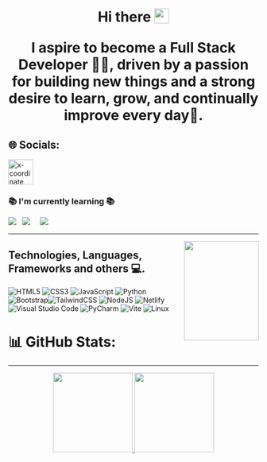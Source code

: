 <h1 align='center'> Hi there <img src="https://media.tenor.com/MdI9bTt7NMgAAAAi/good-evening-hand-wave.gif"  width="30" align="top",  I'm ChandraShekhar </h1>

<p align='center'>
  I aspire to become a Full Stack Developer 👨‍💻, driven by a passion for building new things and a strong desire to learn, grow, and continually improve every day🙂.
</p>



## 🌐 Socials:
<a href="https://twitter.com/@csyadav130">
    <img src="https://img.icons8.com/ios-filled/50/x-coordinate.png" alt="x-coordinate" width="50" height="50"
      >
</a>

### 📚 I'm currently learning 📚
<p>
  <img src="https://img.shields.io/badge/React-20232A?style=for-the-badge&logo=react&logoColor=61DAFB">&nbsp;&nbsp;
      <img src="https://img.shields.io/badge/TypeScript-007ACC?style=for-the-badge&logo=typescript&logoColor=white">&nbsp;&nbsp;&nbsp;&nbsp;
        <img src = "https://img.shields.io/badge/Next-black?style=for-the-badge&logo=next.js&logoColor=white"&nbsp;&nbsp;&nbsp;&nbsp;

</p>
<hr>
<img align="right" src="https://e0.pxfuel.com/wallpapers/614/775/desktop-wallpaper-anime-pfp-sky-art-anime-dp-anime-dp-anime-boy-profile.jpg" width="150" height="200"/>
 




## Technologies, Languages, Frameworks and others 💻.
![HTML5](https://img.shields.io/badge/html5-%23E34F26.svg?style=for-the-badge&logo=html5&logoColor=white) ![CSS3](https://img.shields.io/badge/css3-%231572B6.svg?style=for-the-badge&logo=css3&logoColor=white) ![JavaScript](https://img.shields.io/badge/javascript-%23323330.svg?style=for-the-badge&logo=javascript&logoColor=%23F7DF1E) ![Python](https://img.shields.io/badge/python-3670A0?style=for-the-badge&logo=python&logoColor=ffdd54)  ![Bootstrap](https://img.shields.io/badge/bootstrap-%23563D7C.svg?style=for-the-badge&logo=bootstrap&logoColor=white)![TailwindCSS](https://img.shields.io/badge/tailwindcss-%2338B2AC.svg?style=for-the-badge&logo=tailwind-css&logoColor=white)
![NodeJS](https://img.shields.io/badge/node.js-6DA55F?style=for-the-badge&logo=node.js&logoColor=white)
   ![Netlify](https://img.shields.io/badge/netlify-%23000000.svg?style=for-the-badge&logo=netlify&logoColor=#00C7B7)
   ![Visual Studio Code](https://img.shields.io/badge/Visual%20Studio%20Code-0078d7.svg?style=for-the-badge&logo=visual-studio-code&logoColor=white)
   ![PyCharm](https://img.shields.io/badge/pycharm-143?style=for-the-badge&logo=pycharm&logoColor=black&color=black&labelColor=green)
   ![Vite](https://img.shields.io/badge/vite-%23646CFF.svg?style=for-the-badge&logo=vite&logoColor=white)
   ![Linux](https://img.shields.io/badge/Linux-FCC624?style=for-the-badge&logo=linux&logoColor=black)
   
# 📊 GitHub Stats:
<hr>
<p align="center">
<a href="https://github.com/StarDust130">
  <img height="160em" src="https://github-readme-stats.vercel.app/api?username=StarDust130&show_icons=true&theme=react&" />
  <img height="160em" src="https://github-readme-streak-stats.herokuapp.com/?user=StarDust130&show_icons=true&theme=react&" />
</a>
</p>

<div align="center">
    <img src="https://quotes-github-readme.vercel.app/api?type=horizontal&theme=radical" alt="">
    <br>
    <a href="https://visitcount.itsvg.in/api?id=StarDust130&icon=0&color=5">
    </a>
</div>








